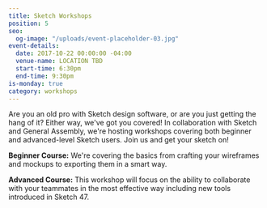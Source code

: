 ```yaml
---
title: Sketch Workshops
position: 5
seo:
  og-image: "/uploads/event-placeholder-03.jpg"
event-details:
  date: 2017-10-22 00:00:00 -04:00
  venue-name: LOCATION TBD
  start-time: 6:30pm
  end-time: 9:30pm
is-monday: true
category: workshops
---
```


Are you an old pro with Sketch design software, or are you just getting the hang of it? Either way, we've got you covered! In collaboration with Sketch and General Assembly, we're hosting workshops covering both beginner and advanced-level Sketch users. Join us and get your sketch on!

**Beginner Course:** We're covering the basics from crafting your wireframes and mockups to exporting them in a smart way.

**Advanced Course:** This workshop will focus on the ability to collaborate with your teammates in the most effective way including new tools introduced in Sketch 47.